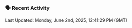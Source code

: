 ### 🗣 Recent Activity

<!--RECENT_ACTIVITY:last_update-->
Last Updated: Monday, June 2nd, 2025, 12:41:29 PM (GMT)
<!--RECENT_ACTIVITY:last_update_end-->
<!--RECENT_ACTIVITY:start-->
<!--RECENT_ACTIVITY:end-->
